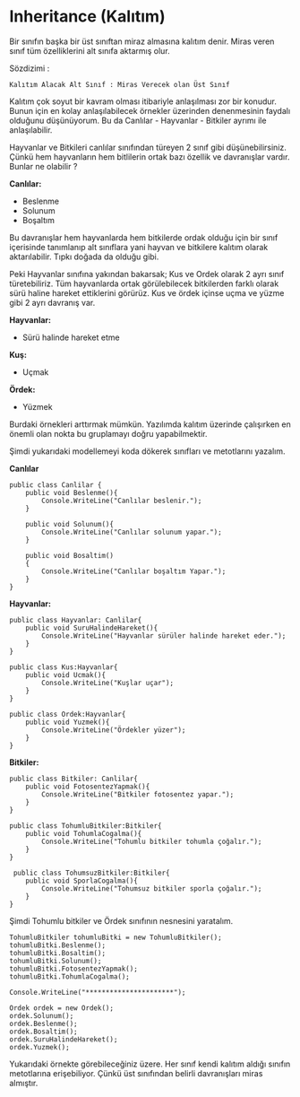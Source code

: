 # Inheritance (Kalıtım)

Bir sınıfın başka bir üst sınıftan miraz almasına kalıtım denir. Miras veren sınıf tüm özelliklerini alt sınıfa aktarmış olur.  

Sözdizimi : 

<code>Kalıtım Alacak Alt Sınıf : Miras Verecek olan Üst Sınıf
</code>

Kalıtım çok soyut bir kavram olması itibariyle anlaşılması zor bir konudur. Bunun için en kolay anlaşılabilecek örnekler üzerinden denenmesinin faydalı olduğunu düşünüyorum. Bu da Canlılar - Hayvanlar - Bitkiler ayrımı ile anlaşılabilir. 

Hayvanlar ve Bitkileri canlılar sınıfından türeyen 2 sınıf gibi düşünebilirsiniz. Çünkü hem hayvanların hem bitlilerin ortak bazı özellik ve davranışlar vardır. Bunlar ne olabilir ? 

**Canlılar:** 
- Beslenme
- Solunum
- Boşaltım

Bu davranışlar hem hayvanlarda hem bitkilerde ordak olduğu için bir sınıf içerisinde tanımlanıp alt sınıflara yani hayvan ve bitkilere kalıtım olarak aktarılabilir. Tıpkı doğada da olduğu gibi. 

Peki Hayvanlar sınıfına yakından bakarsak; Kus ve Ordek olarak 2 ayrı sınıf türetebiliriz. Tüm hayvanlarda ortak görülebilecek bitkilerden farklı olarak sürü haline hareket ettiklerini görürüz. Kus ve ördek içinse uçma ve yüzme gibi 2 ayrı davranış var. 

**Hayvanlar:**
- Sürü halinde hareket etme

**Kuş:**
- Uçmak

**Ördek:**
- Yüzmek

Burdaki örnekleri arttırmak mümkün. Yazılımda kalıtım üzerinde çalışırken en önemli olan nokta bu gruplamayı doğru yapabilmektir. 

Şimdi yukarıdaki modellemeyi koda dökerek sınıfları ve metotlarını yazalım. 

**Canlılar**


    public class Canlilar {
        public void Beslenme(){
            Console.WriteLine("Canlılar beslenir.");        
        }

        public void Solunum(){
            Console.WriteLine("Canlılar solunum yapar."); 
        }

        public void Bosaltim()
        {
            Console.WriteLine("Canlılar boşaltım Yapar."); 
        }
    }

**Hayvanlar:**

    public class Hayvanlar: Canlilar{
        public void SuruHalindeHareket(){
            Console.WriteLine("Hayvanlar sürüler halinde hareket eder."); 
        }
    }

    public class Kus:Hayvanlar{
        public void Ucmak(){
            Console.WriteLine("Kuşlar uçar");
        }
    }

    public class Ordek:Hayvanlar{
        public void Yuzmek(){
            Console.WriteLine("Ördekler yüzer");
        }
    }

**Bitkiler:**

    public class Bitkiler: Canlilar{
        public void FotosentezYapmak(){
            Console.WriteLine("Bitkiler fotosentez yapar."); 
        }
    }

    public class TohumluBitkiler:Bitkiler{
        public void TohumlaCogalma(){
            Console.WriteLine("Tohumlu bitkiler tohumla çoğalır.");
        }
    }

     public class TohumsuzBitkiler:Bitkiler{
        public void SporlaCogalma(){
            Console.WriteLine("Tohumsuz bitkiler sporla çoğalır.");
        }
    }

Şimdi Tohumlu bitkiler ve Ördek sınıfının nesnesini yaratalım.

    TohumluBitkiler tohumluBitki = new TohumluBitkiler();
    tohumluBitki.Beslenme();
    tohumluBitki.Bosaltim();
    tohumluBitki.Solunum();
    tohumluBitki.FotosentezYapmak();
    tohumluBitki.TohumlaCogalma();

    Console.WriteLine("**********************");
    
    Ordek ordek = new Ordek();
    ordek.Solunum();
    ordek.Beslenme();
    ordek.Bosaltim();
    ordek.SuruHalindeHareket();
    ordek.Yuzmek(); 

Yukarıdaki örnekte görebileceğiniz üzere. Her sınıf kendi kalıtım aldığı sınıfın metotlarına erişebiliyor. Çünkü üst sınıfından belirli davranışları miras almıştır.  